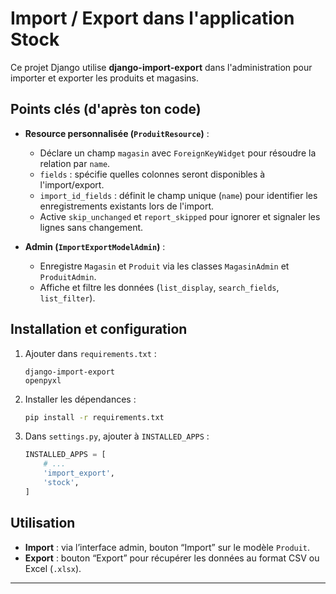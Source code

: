 <!-- filepath: /Users/gabrieltrouve/Pro/mentorats/imex/README.md -->

# Import / Export dans l'application Stock

Ce projet Django utilise **django-import-export** dans l'administration pour importer et exporter les produits et magasins.

## Points clés (d'après ton code)

- **Resource personnalisée (`ProduitResource`)** :
  - Déclare un champ `magasin` avec `ForeignKeyWidget` pour résoudre la relation par `name`.
  - `fields` : spécifie quelles colonnes seront disponibles à l'import/export.
  - `import_id_fields` : définit le champ unique (`name`) pour identifier les enregistrements existants lors de l'import.
  - Active `skip_unchanged` et `report_skipped` pour ignorer et signaler les lignes sans changement.

- **Admin (`ImportExportModelAdmin`)** :
  - Enregistre `Magasin` et `Produit` via les classes `MagasinAdmin` et `ProduitAdmin`.
  - Affiche et filtre les données (`list_display`, `search_fields`, `list_filter`).

## Installation et configuration

1. Ajouter dans `requirements.txt` :
   ```text
   django-import-export
   openpyxl
   ```
2. Installer les dépendances :
   ```bash
   pip install -r requirements.txt
   ```
3. Dans `settings.py`, ajouter à `INSTALLED_APPS` :
   ```python
   INSTALLED_APPS = [
       # ...
       'import_export',
       'stock',
   ]
   ```

## Utilisation

- **Import** : via l’interface admin, bouton “Import” sur le modèle `Produit`.
- **Export** : bouton “Export” pour récupérer les données au format CSV ou Excel (`.xlsx`).

---

